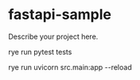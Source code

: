 # fastapi-sample

Describe your project here.

rye run pytest tests

rye run uvicorn src.main:app --reload